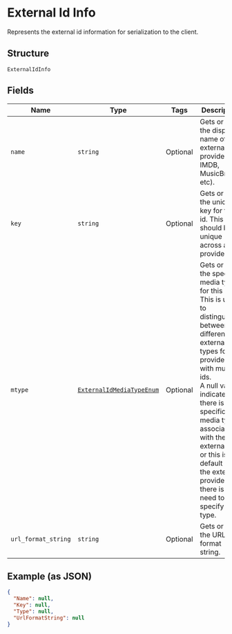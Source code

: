 
# External Id Info

Represents the external id information for serialization to the client.

## Structure

`ExternalIdInfo`

## Fields

| Name | Type | Tags | Description |
|  --- | --- | --- | --- |
| `name` | `string` | Optional | Gets or sets the display name of the external id provider (IE: IMDB, MusicBrainz, etc). |
| `key` | `string` | Optional | Gets or sets the unique key for this id. This key should be unique across all providers. |
| `mtype` | [`ExternalIdMediaTypeEnum`](../../doc/models/external-id-media-type-enum.md) | Optional | Gets or sets the specific media type for this id. This is used to distinguish between the different<br>external id types for providers with multiple ids.<br>A null value indicates there is no specific media type associated with the external id, or this is the<br>default id for the external provider so there is no need to specify a type. |
| `url_format_string` | `string` | Optional | Gets or sets the URL format string. |

## Example (as JSON)

```json
{
  "Name": null,
  "Key": null,
  "Type": null,
  "UrlFormatString": null
}
```

